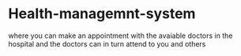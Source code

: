 # Health-managemnt-system
where you can make an appointment with the avaiable doctors in the hospital and the doctors can in turn attend to you and others


 
